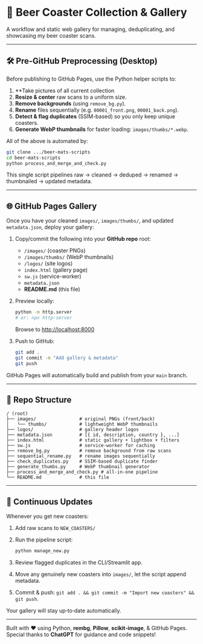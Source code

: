# 🍻 Beer Coaster Collection & Gallery

A workflow and static web gallery for managing, deduplicating, and showcasing my beer coaster scans.

---

## 🛠 Pre-GitHub Preprocessing (Desktop)

Before publishing to GitHub Pages, use the Python helper scripts to:

1. **Take pictures of all current collection
2. **Resize & center** raw scans to a uniform size.
3. **Remove backgrounds** (using `remove_bg.py`).
4. **Rename** files sequentially (e.g. `00001_front.png`, `00001_back.png`).
5. **Detect & flag duplicates** (SSIM-based) so you only keep unique coasters.
6. **Generate WebP thumbnails** for faster loading: `images/thumbs/*.webp`.

All of the above is automated by:

```bash
git clone .../beer-mats-scripts
cd beer-mats-scripts
python process_and_merge_and_check.py
```

This single script pipelines raw → cleaned → deduped → renamed → thumbnailed → updated metadata.

---

## 🌐 GitHub Pages Gallery

Once you have your cleaned `images/`, `images/thumbs/`, and updated `metadata.json`, deploy your gallery:

1. Copy/commit the following into your **GitHub repo** root:

   * `/images/` (coaster PNGs)
   * `/images/thumbs/` (WebP thumbnails)
   * `/logos/` (site logos)
   * `index.html` (gallery page)
   * `sw.js` (service-worker)
   * `metadata.json`
   * **README.md** (this file)

2. Preview locally:

   ```bash
   python -m http.server
   # or: npx http-server
   ```

   Browse to [http://localhost:8000](http://localhost:8000)

3. Push to GitHub:

   ```bash
   git add .
   git commit -m "Add gallery & metadata"
   git push
   ```

GitHub Pages will automatically build and publish from your `main` branch.

---

## 🔧 Repo Structure

```text
/ (root)
├── images/                # original PNGs (front/back)
│   └── thumbs/            # lightweight WebP thumbnails
├── logos/                 # gallery header logos
├── metadata.json          # [{ id, description, country }, ...]
├── index.html             # static gallery + lightbox + filters
├── sw.js                  # service-worker for caching
├── remove_bg.py           # remove background from raw scans
├── sequential_rename.py   # rename images sequentially
├── check_duplicates.py    # SSIM-based duplicate finder
├── generate_thumbs.py     # WebP thumbnail generator
├── process_and_merge_and_check.py # all-in-one pipeline
└── README.md              # this file
```

---

## 🚀 Continuous Updates

Whenever you get new coasters:

1. Add raw scans to `NEW_COASTERS/`
2. Run the pipeline script:

   ```bash
   python manage_new.py
   ```
3. Review flagged duplicates in the CLI/Streamlit app.
4. Move any genuinely new coasters into `images/`, let the script append metadata.
5. Commit & push: `git add . && git commit -m "Import new coasters" && git push`.

Your gallery will stay up‑to‑date automatically.

---

Built with ❤️ using Python, **rembg**, **Pillow**, **scikit‑image**, & GitHub Pages.
Special thanks to **ChatGPT** for guidance and code snippets!
